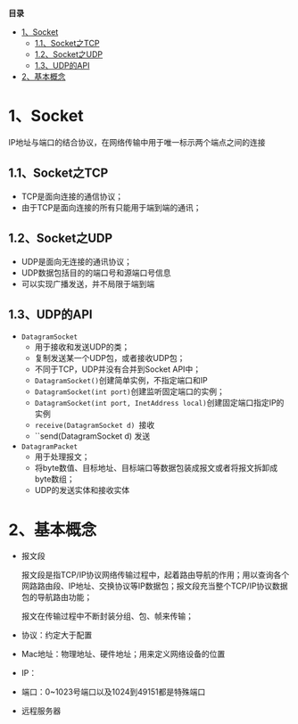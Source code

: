<!-- START doctoc generated TOC please keep comment here to allow auto update -->
<!-- DON'T EDIT THIS SECTION, INSTEAD RE-RUN doctoc TO UPDATE -->
**目录**

- [1、Socket](#1socket)
  - [1.1、Socket之TCP](#11socket%E4%B9%8Btcp)
  - [1.2、Socket之UDP](#12socket%E4%B9%8Budp)
  - [1.3、UDP的API](#13udp%E7%9A%84api)
- [2、基本概念](#2%E5%9F%BA%E6%9C%AC%E6%A6%82%E5%BF%B5)

<!-- END doctoc generated TOC please keep comment here to allow auto update -->


# 1、Socket

IP地址与端口的结合协议，在网络传输中用于唯一标示两个端点之间的连接

## 1.1、Socket之TCP

- TCP是面向连接的通信协议；
- 由于TCP是面向连接的所有只能用于端到端的通讯；

## 1.2、Socket之UDP

- UDP是面向无连接的通讯协议；
- UDP数据包括目的的端口号和源端口号信息
- 可以实现广播发送，并不局限于端到端

## 1.3、UDP的API

- `DatagramSocket`
    - 用于接收和发送UDP的类；
    - 复制发送某一个UDP包，或者接收UDP包；
    - 不同于TCP，UDP并没有合并到Socket API中；
    - `DatagramSocket()`创建简单实例，不指定端口和IP
    - `DatagramSocket(int port)`创建监听固定端口的实例；
    - `DatagramSocket(int port, InetAddress local)`创建固定端口指定IP的实例
    - `receive(DatagramSocket d) `接收
    - ``send(DatagramSocket d) 发送
- `DatagramPacket`
    - 用于处理报文；
    - 将byte数值、目标地址、目标端口等数据包装成报文或者将报文拆卸成byte数组；
    - UDP的发送实体和接收实体

# 2、基本概念

- 报文段

    报文段是指TCP/IP协议网络传输过程中，起着路由导航的作用；用以查询各个网路路由段、IP地址、交换协议等IP数据包；报文段充当整个TCP/IP协议数据包的导航路由功能；

    报文在传输过程中不断封装分组、包、帧来传输；

- 协议：约定大于配置
- Mac地址：物理地址、硬件地址；用来定义网络设备的位置
- IP：
- 端口：0~1023号端口以及1024到49151都是特殊端口
- 远程服务器





